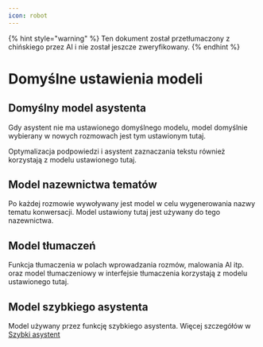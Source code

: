 ```yaml
---
icon: robot
---
```


{% hint style="warning" %}
Ten dokument został przetłumaczony z chińskiego przez AI i nie został jeszcze zweryfikowany.
{% endhint %}

# Domyślne ustawienia modeli

## Domyślny model asystenta  
Gdy asystent nie ma ustawionego domyślnego modelu, model domyślnie wybierany w nowych rozmowach jest tym ustawionym tutaj.

Optymalizacja podpowiedzi i asystent zaznaczania tekstu również korzystają z modelu ustawionego tutaj.

## Model nazewnictwa tematów  
Po każdej rozmowie wywoływany jest model w celu wygenerowania nazwy tematu konwersacji. Model ustawiony tutaj jest używany do tego nazewnictwa.

## Model tłumaczeń  
Funkcja tłumaczenia w polach wprowadzania rozmów, malowania AI itp. oraz model tłumaczeniowy w interfejsie tłumaczenia korzystają z modelu ustawionego tutaj.

## Model szybkiego asystenta  
Model używany przez funkcję szybkiego asystenta. Więcej szczegółów w [Szybki asystent](../kuai-jie-zhu-shou.md)
